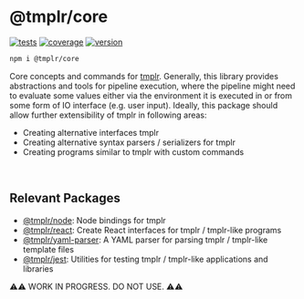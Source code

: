 # @tmplr/core

[![tests](https://github.com/loreanvictor/tmplr-core/actions/workflows/test.yml/badge.svg)](https://github.com/loreanvictor/tmplr-core/actions/workflows/test.yml)
[![coverage](https://github.com/loreanvictor/tmplr-core/actions/workflows/coverage.yml/badge.svg)](https://github.com/loreanvictor/tmplr-core/actions/workflows/coverage.yml)
[![version](https://img.shields.io/npm/v/@tmplr/core?logo=npm)](https://www.npmjs.com/package/@tmplr/core)



```bash
npm i @tmplr/core
```

Core concepts and commands for [tmplr](https://github.com/loreanvictor/tmplr). Generally, this library provides abstractions and tools for pipeline execution, where the pipeline
might need to evaluate some values either via the environment it is executed in or from some form of IO interface (e.g. user input). Ideally, this package should allow further extensibility
of tmplr in following areas:

- Creating alternative interfaces tmplr
- Creating alternative syntax parsers / serializers for tmplr
- Creating programs similar to tmplr with custom commands

<br>

## Relevant Packages

- [@tmplr/node](https://github.com/loreanvictor/tmplr-node): Node bindings for tmplr
- [@tmplr/react](https://github.com/loreanvictor/tmplr-react): Create React interfaces for tmplr / tmplr-like programs
- [@tmplr/yaml-parser](https://github.com/loreanvictor/tmplr-yaml-parser): A YAML parser for parsing tmplr / tmplr-like template files
- [@tmplr/jest](https://github.com/loreanvictor/tmplr-jest): Utilities for testing tmplr / tmplr-like applications and libraries

⚠️⚠️ WORK IN PROGRESS. DO NOT USE. ⚠️⚠️
